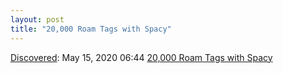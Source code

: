 ```yaml
---
layout: post
title: "20,000 Roam Tags with Spacy"
---
```

[Discovered](http://rolandtanglao.com/2020/07/29/p1-blogthis-checkvist-list-links-to-blog/): May 15, 2020 06:44 [20,000 Roam Tags with Spacy](http://zachwill.com/20k-roam-tags/)
